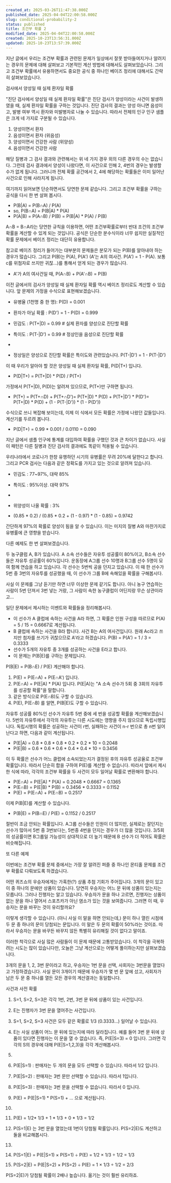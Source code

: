 ```yaml
---
created_at: 2025-03-26T11:47:38.000Z
published_date: 2025-04-04T22:00:58.000Z
slug: conditional-probability-2
status: published
title: 조건부 확률 2
modified_date: 2025-04-04T22:00:58.000Z
created: 2025-10-23T13:56:31.000Z
updated: 2025-10-23T13:57:39.000Z
---
```


지난 글에서 우리는 조건부 확률과 관련된 문제가 일상에서 잘못 받아들여지거나 알려지는 경우의 문제에 대해 살펴보고 기본적인 계산 방법에 대해서도 살펴보았습니다. 그리고 조건부 확률에서 유용하면서도 중요한 공식 중 하나인 베이즈 정리에 대해서도 간략히 살펴보았습니다. 

검사에서 양성일 때 실제 환자일 확률

"진단 검사에서 양성일 때 실제 환자일 확률"은 진단 검사가 양성이라는 사건이 발생하였을 때, 실제 환자일 확률을 구하는 것입니다. 진단 검사의 결과는 양성 아니면 음성이고, 발병 여부 역시 환자와 미발병자로 나눌 수 있습니다. 따라서 전체의 인구 인구 샘플은 크게 네 가지로 구분될 수 있습니다. 

1. 양성이면서 환자
2. 음성이면서 환자 (위음성)
3. 양성이면서 건강한 사람 (위양성)
4. 음성이면서 건강한 사람

해당 질병과 그 검사 결과와 관련해서는 위 네 가지 경우 외의 다른 경우의 수는 없습니다. 그런데 검사 결과에서 양성이 나왔다면, 이 사건으로 인해 2, 4번의 경우는 발생할 수가 없게 됩니다. 그러니까 전체 확률 공간에서 2, 4에 해당하는 확률들은 이미 일어난 사건으로 인해 사라지게 됩니다. 

여기까지 읽어보면 단순하면서도 당연한 문제 같습니다. 그리고 조건부 확률을 구하는 공식을 다시 한 번 살펴 봅시다. 

- P(B|A) = P(B∩A) / P(A)
- so,  P(B∩A) = P(B|A) * P(A)
- P(A|B) = P(A∩B) / P(B) = P(B|A) * P(A) / P(B)

A∩B = B∩A라는 당연한 규칙을 이용하면, 어떤 조건부확률로부터 반대 조건의 조건부확률을 계산할 수 있게 되는 것입니다. 공식은 단순한 분수식이라 너무 쉽지만 실질적인 확률 문제에서 베이즈 정리는 대단히 유용합니다. 

참고로 베이즈 정리가 들어가는 대부분의 문제들은 분모가 되는 P(B)를 알아내야 하는 경우가 많습니다. 그리고 P(B)는 P(A), P(A') (A'는 A의 여사건. P(A') = 1 - P(A). 보통 c를 위첨자로 쓰지만 귀찮...)를 통해서 얻게 되는 경우가 많습니다. 

- A'가 A의 여사건일 때, P(A∩B) + P(A'∩B) = P(B)

이전 글에서의 검사가 양성일 때 실제 환자일 확률 역시 베이즈 정리로도 계산할 수 있습니다. 앞 문제의 가정을 수식으로 표현해보겠습니다. 

- 유병율 (1천명 중 한 명): P(D) = 0.001
- 환자가 아닐 확률 : P(D') = 1 - P(D) = 0.999
- 민감도 : P(T+|D) = 0.99  # 실제 환자를 양성으로 진단할 확률
- 특이도 : P(T-|D') = 0.99  # 정상인을 음성으로 진단할 확률
- 

- 정상일은 양성으로 진단할 확률은 특이도와 관련있습니다. P(T-|D') = 1 - P(T-|D')

이 때 우리가 알아야 할 것은 양성일 때 실제 환자일 확률, P(D|T+) 입니다. 

- P(D|T+) = P(T+|D) * P(D) / P(T+)

가정에서 P(T+|D), P(D)는 알려져 있으므로,  P(T+)만 구하면 됩니다.

- P(T+) = P(T+∩D) + P(T+∩D')= P(T+|D) * P(D) + P(T+|D') * P(D')= P(T+|D) * P(D) + (1 - P(T-|D')) * (1 -  P(D'))

수식으로 쓰니 복잡해 보이는데, 이제 이 식에서 모든 확률은 가정에 나왔던 값들입니다. 계산기를 두르려 봅니다.

-  P(D|T+) = 0.99 * 0.001 / 0.0110 = 0.090

지난 글에서 샘플 인구에 통계를 대입하여 확률을 구했던 것과 큰 차이가 없습니다. 사실 이 패턴은 다른 질병과 진단 검사의 결과에도 똑같이 적용될 수 있습니다. 

우리나라에서 코로나가 한창 유행하던 시기의 유병률은 무려 20%에 달한다고 합니다. 그리고 PCR 검사는 다음과 같은 정확도를 가지고 있는 것으로 알려져 있습니다. 

- 민감도 : 77~97%, 대략 85%
- 특이도 : 95%이상. 대략 97%
- 

- 위양성이 나올 확률 : 3%

- (0.85 * 0.2) / (0.85 * 0.2 + (1 - 0.97)  * (1 - 0.85) = 0.9742

간단하게 97%의 확률로 양성이 됨을 알 수 있습니다. 이는 미지의 질병 A와 마찬가지로 유병률에 큰 영향을 받습니다. 

다른 예제도 한 번 살펴보겠습니다.

두 농구클럼 A, B가 있습니다. A 소속 선수들은 자유투 성공률이 80%이고, B소속 선수들은 자유투 성공률이 60%입니다. 운동장에 A그룹 선수 10명과 B그룹 선수 5명이 모여 함께 연습을 하고 있습니다. 각 선수는 5번씩 공을 던지고 있습니다. 이 때 한 선수가 5번 중 3번의 자유투를 성공했을 때, 이 선수가 그룹 B에 속해있을 확률을 구해봅시다.

사실 이 문제를 그냥 듣기만 하면 너무 이상한 문제 같기도 합니다. 아니 농구 연습하는 사람이 5번 던져서 3번 넣는 거랑, 그 사람이 속한 농구클럽이 어딘지랑 무슨 상관이라고...

일단 문제에서 제시하는 이벤트와 확률들을 정리해봅시다.

- 이 선수가 A 클럽에 속하는 사건을 A라 하면,  그 확률은 인원 구성을 따르므로 P(A) = 5 / 15 = 0.6667로 계산됩니다. 
- B 클럽에 속하는 사건을 B라 합니다. 사건 B는 A의 여사건입니다. 원래 Ac라고 쓰지만 첨자를 쓰기가 귀찮으므로 A'라고 하겠습니다. P(B) = P(A') = 1 / 3 = 0.3333
- 선수가 5개의 자유투 중 3개를 성공하는 사건을 E라고 합니다. 
- 이 문제는 P(B|E)를 구하는 문제입니다. 

P(B|E) = P(B∩E) / P(E) 계산해야 합니다. 

1. P(E) = P(E∩A) + P(E∩A') 입니다. 
2. P(E∩A) = P(E|A) * P(A) 입니다. P(E|A)는 "A 소속 선수가 5회 중 3회의 자유투를 성공할 확률"을 말합니다. 
3. 같은 방식으로 P(E∩B)도 구할 수 있습니다. 
4. P(E), P(E∩B) 를 알면, P(B|E)도 구할 수 있습니다. 

자유투 성공률 80%인 선수가 자유투 5번 중에 세 번을 성공할 확률을 계산해보겠습니다.  5번의 자유투에서 각각의 자유투는 다른 시도에는 영향을 주지 않으므로 독립시행입니다. 독립시행의 확률은 성공하는 사건이 r번, 실패하는 사건이 n-r 번으로 총 n번 일어난다고 하면, 다음과 같이 계산됩니다. 

- P(E|A) = 0.8 * 0.8 * 0.8 * 0.2 * 0.2 * 10 = 0.2048
- P(E|B) = 0.6 * 0.6 * 0.6 * 0.4 * 0.4 * 10 = 0.3456

이 두 확률은 선수가 어느 클럽에 소속되었는지가 결정된 후의 자유투 성공율로 조건부 확률입니다. 따라서 단순히 합을 구하여 P(E)를 계산할 수 없습니다. 따라서 앞에서 제시한 식에 따라, 각각의 조건부 확률을 두 사건이 모두 일어날 확률로 변환해야 합니다. 

- P(E∩A) = P(E|A) * P(A) = 0.2048 * 0.6667 = 0.1365
- P(E∩B) = P(E|B) * P(B) = 0.3456 * 0.3333 = 0.1152
- P(E) = P(E∩A) + P(E∩B)   = 0.2517

이제 P(B|E)를 계산할 수 있습니다. 

- P(B|E) = P(B∩E) / P(E) = 0.1152 / 0.2517

절반이 조금 안되는 확률입니다. A그룹 선수들은 인원이 더 많지만, 실제로는 잘던지는 선수가 많아서 5번 중 3번보다는, 5번중 4번을 던지는 경우가 더 많을 것입니다. 3/5회의 성공률이면 B그룹일 가능성이 상대적으로 더 높기 때문에 B 선수가 더 적어도 확률은 비슷해집니다.

또 다른 예제

이번에는 조건부 확률 문제 중에서는 가장 잘 알려진 퍼즐 중 하나인 몬티홀 문제를 조건부 확률로 다뤄보도록 하겠습니다. 

어떤 퀴즈쇼의 우승자에게는 가혹한(?) 상품 추첨 기회가 주어집니다. 3개의 문이 있고 이 중 하나의 문에만 상품이 있습니다. 당연히 우승자는 어느 문 뒤에 상품이 있는지는 모릅니다. 그러나 진행자는 알고 있습니다. 우승자가 문을 하나 고르면, 진행자는 상품이 없는 문을 하나 열어서 스포츠카가 아닌 염소가 있는 것을 보여줍니다. 그러면 이 때, 우승자는 문을 바꾸는 것이 유리할까요?

이렇게 생각할 수 있습니다. (아니 사실 이 말을 하면 안되는데,) 문이 하나 열린 시점에 두 문 중 하나의 문이 당첨되는 문입니다. 이 말은 두 문의 확률이 50%라는 것이죠. 따라서 우승자는 문을 바꾸든 바꾸지 않든 특별히 유리해질 것이 없다고 말이죠. 

이러한 착각으로 사실 많은 사람들이 이 문제 때문에 고통받았습니다. 이 착각을 극복하려는 시도는 많이 있습니다만, 오늘은 그냥 계산으로는 어떻게 풀이하는지만 살펴보겠습니다. 

3개의 문을 1, 2, 3번 문이라고 하고, 우승자는 1번 문을 선택, 사회자는 3번문을 열었다고 가정하겠습니다. 사실 문이 3개이기 때문에 우승자가 몇 번 문 앞에 섰고, 사회자가 남은 두 문 중 하나를 열든 모든 경우의 계산결과는 동일합니다. 

사건과 사전 확률

1. S=1, S=2, S=3은 각각 1번, 2번, 3번 문 뒤에 상품이 있는 사건입니다. 
2. E는 진행자가 3번 문을 열어주는 사건입니다. 
3. S=1, S=2, S=3 사건은 모두 같은 확률로 1/3 (0.3333...) 일어날 수 있습니다. 
4. E는 사실 상품이 어느 문 뒤에 있는지에 따라 달라집니다.  예를 들어 3번 문 뒤에 상품이 있다면 진행자는 이 문을 열 수 없습니다. 즉, P(E|S=3) = 0 입니다. 그러면 각각의 S의 경우에 대해 P(E|S=1,2,3)을 각각 계산해봅시다. 
5. 

1. P(E|S=1) : 판매자는 두 개의 문을 모두 선택할 수 있습니다. 따라서 1/2 입니다. 
2. P(E|S=2) : 판매자는 3번 문만 선택할 수 있습니다. 따라서 1입니다. 
3. P(E|S=3) :  판매자는 3번 문을 선택할 수 없습니다. 따라서 0 입니다. 

6. P(E) = P(E|S=1) * P(S=1) + ... 으로 계산됩니다. 
7. 

1. P(E) = 1/2* 1/3 + 1 * 1/3 + 0 * 1/3 = 1/2

8. P(S=1|E) 는 3번 문을 열었는데 1번이 당첨될 확률입니다.  P(S=2|E)도 계산하고 둘을 비교해봅시다.
9. 

1. P(S=1|E) = P(E|S=1) × P(S=1) ÷ P(E) = 1/2 × 1/3 ÷ 1/2 = 1/3
2. P(S=2|E) = P(E|S=2) × P(S=2) ÷ P(E) = 1 × 1/3 ÷ 1/2 = 2/3

P(S=2|E)가 당첨될 확률이 2배나 높습니다. 옮기는 것이 훨씬 유리하죠.